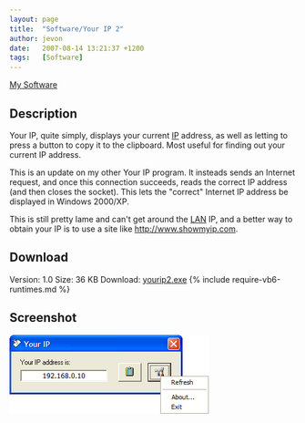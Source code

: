 ```yaml
---
layout: page
title:  "Software/Your IP 2"
author: jevon
date:   2007-08-14 13:21:37 +1200
tags:   [Software]
---
```


[My Software](software.md)

## Description
Your IP, quite simply, displays your current [IP](ip.md) address, as well as letting to press a button to copy it to the clipboard. Most useful for finding out your current IP address.

This is an update on my other Your IP program. It insteads sends an Internet request, and once this connection succeeds, reads the correct IP address (and then closes the socket). This lets the "correct" Internet IP address be displayed in Windows 2000/XP.

This is still pretty lame and can't get around the [LAN](lan.md) IP, and a better way to obtain your IP is to use a site like http://www.showmyip.com.

## Download
Version: 1.0
Size: 36 KB
Download: <a href="/files/software/yourip2.exe">yourip2.exe</a>
{% include require-vb6-runtimes.md %}

## Screenshot
<img src="/img/screenshots/yourip2.png" alt="Screenshot of Your IP 2 software">
